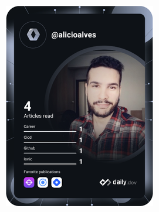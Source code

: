 <a href="https://app.daily.dev/alicioalves"><img src="https://github.com/alicioalves/alicioalves/blob/main/devcard.svg" width="400" alt="Alício Alves's Dev Card"/></a>
